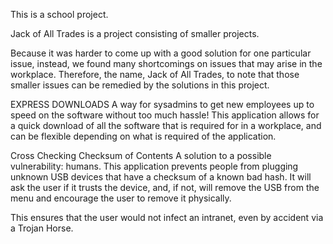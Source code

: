 This is a school project.

Jack of All Trades is a project consisting of smaller projects.

Because it was harder to come up with a good solution for one particular issue, instead, we found many shortcomings on issues that may
arise in the workplace. Therefore, the name, Jack of All Trades, to note that those smaller issues can be remedied by the solutions in this
project.

EXPRESS DOWNLOADS
A way for sysadmins to get new employees up to speed on the software without too much hassle! This application allows for a quick download
of all the software that is required for in a workplace, and can be flexible depending on what is required of the application.

Cross Checking Checksum of Contents
A solution to a possible vulnerability: humans. This application prevents people from plugging unknown USB devices that have a checksum
of a known bad hash. It will ask the user if it trusts the device, and, if not, will remove the USB from the menu and encourage the user
to remove it physically.

This ensures that the user would not infect an intranet, even by accident via a Trojan Horse.

